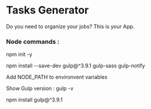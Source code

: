 # Tasks Generator
Do you need to organize your jobs? This is your App.


### Node commands :
npm init -y 

npm install --save-dev gulp@^3.9.1 gulp-sass gulp-notify

Add NODE_PATH to environvent variables 

Show Gulp version : gulp -v

npm install gulp@^3.9.1